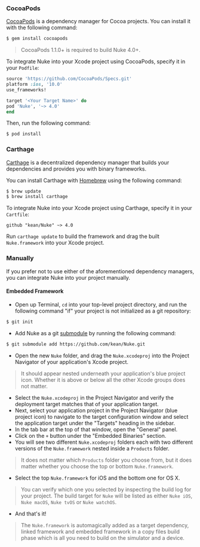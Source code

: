 ### CocoaPods

[CocoaPods](http://cocoapods.org) is a dependency manager for Cocoa projects. You can install it with the following command:

```bash
$ gem install cocoapods
```

> CocoaPods 1.1.0+ is required to build Nuke 4.0+.

To integrate Nuke into your Xcode project using CocoaPods, specify it in your `Podfile`:

```ruby
source 'https://github.com/CocoaPods/Specs.git'
platform :ios, '10.0'
use_frameworks!

target '<Your Target Name>' do
pod 'Nuke', '~> 4.0'
end
```

Then, run the following command:

```bash
$ pod install
```

### Carthage

[Carthage](https://github.com/Carthage/Carthage) is a decentralized dependency manager that builds your dependencies and provides you with binary frameworks.

You can install Carthage with [Homebrew](http://brew.sh/) using the following command:

```bash
$ brew update
$ brew install carthage
```

To integrate Nuke into your Xcode project using Carthage, specify it in your `Cartfile`:

```ogdl
github "kean/Nuke" ~> 4.0
```

Run `carthage update` to build the framework and drag the built `Nuke.framework` into your Xcode project.

### Manually

If you prefer not to use either of the aforementioned dependency managers, you can integrate Nuke into your project manually.

#### Embedded Framework

- Open up Terminal, `cd` into your top-level project directory, and run the following command "if" your project is not initialized as a git repository:

```bash
$ git init
```

- Add Nuke as a git [submodule](http://git-scm.com/docs/git-submodule) by running the following command:

```bash
$ git submodule add https://github.com/kean/Nuke.git
```

- Open the new `Nuke` folder, and drag the `Nuke.xcodeproj` into the Project Navigator of your application's Xcode project.

> It should appear nested underneath your application's blue project icon. Whether it is above or below all the other Xcode groups does not matter.

- Select the `Nuke.xcodeproj` in the Project Navigator and verify the deployment target matches that of your application target.
- Next, select your application project in the Project Navigator (blue project icon) to navigate to the target configuration window and select the application target under the "Targets" heading in the sidebar.
- In the tab bar at the top of that window, open the "General" panel.
- Click on the `+` button under the "Embedded Binaries" section.
- You will see two different `Nuke.xcodeproj` folders each with two different versions of the `Nuke.framework` nested inside a `Products` folder.

> It does not matter which `Products` folder you choose from, but it does matter whether you choose the top or bottom `Nuke.framework`.

- Select the top `Nuke.framework` for iOS and the bottom one for OS X.

> You can verify which one you selected by inspecting the build log for your project. The build target for `Nuke` will be listed as either `Nuke iOS`, `Nuke macOS`, `Nuke tvOS` or `Nuke watchOS`.

- And that's it!

> The `Nuke.framework` is automagically added as a target dependency, linked framework and embedded framework in a copy files build phase which is all you need to build on the simulator and a device.
